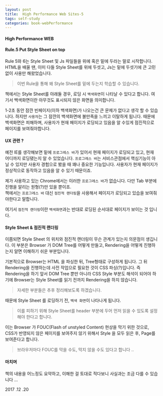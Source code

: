 ```yaml
---
layout: post
title:  High Performance Web Sites-5
tags: self-study
categories: book-webPerformance
---
```


#### High Performance WEB    

#### Rule.5 Put Style Sheet on top     

Rule 5와 6는 Style Sheet 및 Js 파일들을 위에 혹은 밑에 두라는 말로 시작합니다. HTML을 배울 땐, 이미 다들 Style Sheet를 위에 두셧고, Js는 밑에 두셧기에 큰 고민없이 사용만 해왔었습니다.    

> 이번 Rule을 통해 왜 Style Sheet를 밑에 두는지 학습할 수 있습니다.   

책에서는 Style Sheet를 아래둘 경우, 로딩 시 `백색화면`이 나타날 수 있다고 합니다. 여기서 백색화면이란 아무것도 표시되지 않은 화면을 의미합니다.  

1-2초 동안 잠깐 빈페이지(이하 백색화면)가 나오는건 큰 문제가 없다고 생각 할 수 있습니다. 하지만 `사용자`는 그 잠깐의 백색화면에 불만족을 느끼고 이탈하게 됩니다. 때문에 백색화면은 피해하며, 사용자가 현재 페이지가 로딩되고 있음을 알 수있게 점진적으로 페이지를 보여줘야합니다.     

#### UX 관련 ?   

예전 IE를 생각해보면 밑에 `프로그레스 바`가 있어서 현재 페이지가 로딩되고 있고, 현재 어디까지 로딩됐는지 알 수 있었습니다. `프로그레스 바`는 서비스관점에서 핵심기능이 아닐 수 있지만 사용자 경험으로 봤을 때 꽤나 중요한 기능입니다. 사용자가 현재 페이지가 정상적으로 동작하고 있음을 알 수 있기 때문이죠.    


제가 사용하고 있는 Chrome에서는 이러한 `프로그레스 바`가 없습니다. 다만 Tab 부분에 진행을 알리는 원형(?)만 있을 뿐이죠.    
책에서는 `프로그레스 바` 대신 `점진적 랜더링`을 사용해서 페이지가 로딩되고 있습을 보여줘야한다고 말합니다.  

여기서 `점진적 랜더링`이란 `백색화면`과는 반대로 로딩된 순서대로 페이지가 보이는 것 입니다.    

#### Style Sheet  & 점진적 랜더링   

이쯤되면 Style Sheet 의 위치와 점진적 랜더링이 무슨 관계가 있는지 의문점이 생깁니다. 이 부분은 Browser 가 DOM Tree를 어떻게 만들고, Rendering을 어떻게 진행하는지 알면 이해하기 쉬운 부분입니다.   

기본적으로 Browser는 HTML 을 파싱한 뒤, Tree형태로 구성하게 됩니다. 그 뒤 Rendering을 진행하는데 사전 작업으로 필요한 것이 CSS 파싱(?)입니다. 
즉 Rendering을 하기 앞서 DOM Tree 뿐만 아니라 CSS Style 부분도 해석이 되어야 하기에 Browser는 Style Sheet를 읽기 전까지 Rendering을 하지 않습니다.   

> 자세한 부분들은 추후 정리해보도록 하겠습니다.    

때문에 Style Sheet 를 로딩하기 전, `백색 화면`이 나타나게 됩니다.    

> 이를 피하기 위해 Style Sheet를 header 부분에 두어 먼저 읽을 수 있도록 설정해야 한다고 합니다.    


이는 Browser 가 FOUC(Flash of unstyled Content) 현상을 막기 위한 것으로, CSS가 반영되지 않은 페이지를 보여주지 않기 위해서 Style 을 모두 읽은 후, Page를 보여준다고 합니다.   

> 브라우저마다 FOUC를 막을 수도, 막지 않을 수도 있다고 합니다 ..


#### 마치며   

책의 내용을 어느정도 요약하고, 이해한 걸 토대로 적다보니 사실과는 조금 다를 수 있습니다 ...  


2017 .12 .20

